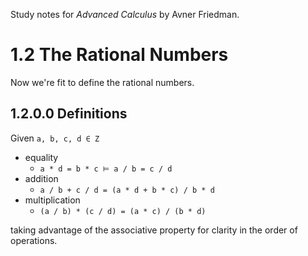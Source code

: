 Study notes for *Advanced Calculus* by Avner Friedman.

# 1.2 The Rational Numbers
Now we're fit to define the rational numbers.

## 1.2.0.0 Definitions
Given `a, b, c, d ∈ Z`

- equality
	- `a * d = b * c ⊨ a / b = c / d`
- addition
	- `a / b + c / d = (a * d + b * c) / b * d`
- multiplication
	- `(a / b) * (c / d) = (a * c) / (b * d)`
	
taking advantage of the associative property for clarity in the order of operations.